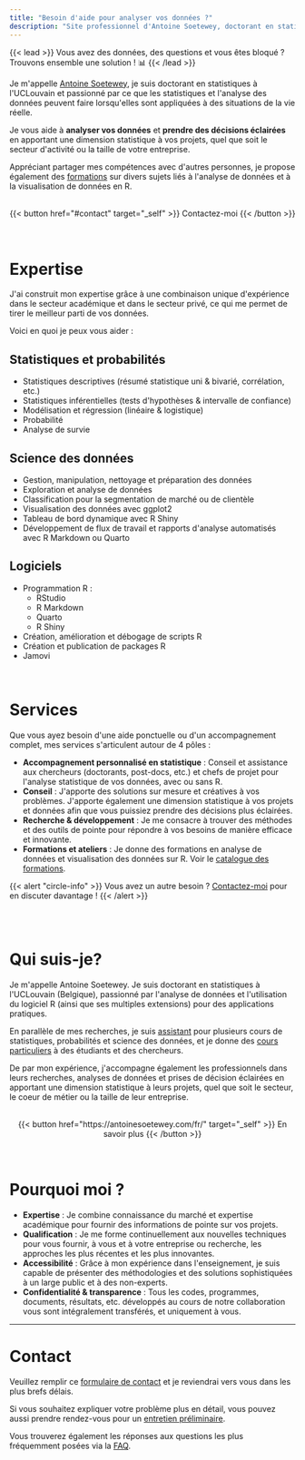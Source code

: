 ```yaml
---
title: "Besoin d'aide pour analyser vos données ?"
description: "Site professionnel d'Antoine Soetewey, doctorant en statistiques à l'UCLouvain"
---
```


{{< lead >}}
Vous avez des données, des questions et vous êtes bloqué ? Trouvons ensemble une solution ! :bar_chart:
{{< /lead >}}

Je m'appelle [Antoine Soetewey](https://antoinesoetewey.com/fr/), je suis doctorant en statistiques à l'UCLouvain et passionné par ce que les statistiques et l'analyse des données peuvent faire lorsqu'elles sont appliquées à des situations de la vie réelle.

Je vous aide à **analyser vos données** et **prendre des décisions éclairées** en apportant une dimension statistique à vos projets, quel que soit le secteur d'activité ou la taille de votre entreprise.

Appréciant partager mes compétences avec d'autres personnes, je propose également des [formations](/fr/trainings/) sur divers sujets liés à l'analyse de données et à la visualisation de données en R.

<br>

<center>
{{< button href="#contact" target="_self" >}}
Contactez-moi
{{< /button >}}
</center>

<br>
<br>

# Expertise

J'ai construit mon expertise grâce à une combinaison unique d'expérience dans le secteur académique et dans le secteur privé, ce qui me permet de tirer le meilleur parti de vos données.

Voici en quoi je peux vous aider :

## Statistiques et probabilités

- Statistiques descriptives (résumé statistique uni & bivarié, corrélation, etc.)
- Statistiques inférentielles (tests d'hypothèses & intervalle de confiance)
- Modélisation et régression (linéaire & logistique)
- Probabilité
- Analyse de survie

## Science des données

- Gestion, manipulation, nettoyage et préparation des données
- Exploration et analyse de données
- Classification pour la segmentation de marché ou de clientèle
- Visualisation des données avec ggplot2
- Tableau de bord dynamique avec R Shiny
- Développement de flux de travail et rapports d'analyse automatisés avec R Markdown ou Quarto

## Logiciels

- Programmation R :
     + RStudio
     + R Markdown
     + Quarto
     + R Shiny
- Création, amélioration et débogage de scripts R
- Création et publication de packages R
- Jamovi

<br>

# Services

Que vous ayez besoin d'une aide ponctuelle ou d'un accompagnement complet, mes services s'articulent autour de 4 pôles :

- **Accompagnement personnalisé en statistique** : Conseil et assistance aux chercheurs (doctorants, post-docs, etc.) et chefs de projet pour l'analyse statistique de vos données, avec ou sans R.
- **Conseil** : J'apporte des solutions sur mesure et créatives à vos problèmes. J'apporte également une dimension statistique à vos projets et données afin que vous puissiez prendre des décisions plus éclairées.
- **Recherche & développement** : Je me consacre à trouver des méthodes et des outils de pointe pour répondre à vos besoins de manière efficace et innovante.
- **Formations et ateliers** : Je donne des formations en analyse de données et visualisation des données sur R. Voir le [catalogue des formations](/fr/trainings/).

{{< alert "circle-info" >}}
Vous avez un autre besoin ? [Contactez-moi](/fr/#contact) pour en discuter davantage !
{{< /alert >}}

<br>
<br>

# Qui suis-je?

Je m'appelle Antoine Soetewey. Je suis doctorant en statistiques à l'UCLouvain (Belgique), passionné par l'analyse de données et l'utilisation du logiciel R (ainsi que ses multiples extensions) pour des applications pratiques.

En parallèle de mes recherches, je suis [assistant](https://antoinesoetewey.com/fr/teaching/) pour plusieurs cours de statistiques, probabilités et science des données, et je donne des [cours particuliers](https://easystat.be/) à des étudiants et des chercheurs.

De par mon expérience, j'accompagne également les professionnels dans leurs recherches, analyses de données et prises de décision éclairées en apportant une dimension statistique à leurs projets, quel que soit le secteur, le coeur de métier ou la taille de leur entreprise.

<br>

<center>
{{< button href="https://antoinesoetewey.com/fr/" target="_self" >}}
En savoir plus
{{< /button >}}
</center>

<br>
<br>

# Pourquoi moi ?

- **Expertise** : Je combine connaissance du marché et expertise académique pour fournir des informations de pointe sur vos projets.
- **Qualification** : Je me forme continuellement aux nouvelles techniques pour vous fournir, à vous et à votre entreprise ou recherche, les approches les plus récentes et les plus innovantes.
- **Accessibilité** : Grâce à mon expérience dans l'enseignement, je suis capable de présenter des méthodologies et des solutions sophistiquées à un large public et à des non-experts.
- **Confidentialité & transparence** : Tous les codes, programmes, documents, résultats, etc. développés au cours de notre collaboration vous sont intégralement transférés, et uniquement à vous.

<!---
<br>
<br>

# Clients

<p align="center">
<img src="/./_index_files/logos-clients-datanalyze.jpeg" alt="logos-clients-datanalyze" width="80%"/>
</p>
<br>
-->

---

# Contact

Veuillez remplir ce [formulaire de contact](https://airtable.com/shrbfh58Qab0xD4X8) et je reviendrai vers vous dans les plus brefs délais.

Si vous souhaitez expliquer votre problème plus en détail, vous pouvez aussi prendre rendez-vous pour un [entretien préliminaire](https://calendly.com/antoinesoetewey/30min).

Vous trouverez également les réponses aux questions les plus fréquemment posées via la [FAQ](/fr/faq/).
